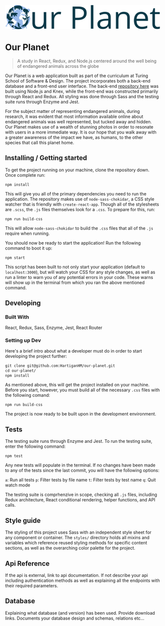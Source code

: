 ![Our Planet](src/images/branding/Our-Planet-Wordmark-Small.png)

# Our Planet
> A study in React, Redux, and Node.js centered around the well being of endangered animals across the globe

Our Planet is a web application built as part of the curriculum at Turing School of Software & Design. The project incorporates both a back-end database and a front-end user interface. The back-end [repository here](https://github.com/HartiganHM/our-planet-be) was built using Node.js and Knex, while the front-end was constructed primarily through React and Redux. All styling was done through Sass and the testing suite runs through Enzyme and Jest.

For the subject matter of representing endangered animals, during research, it was evident that most information available online about endangered animals was well represented, but tucked away and hidden. Our Planet makes use of a wealth of stunning photos in order to resonate with users in a more immediate way. It is our hope that you walk away with a greater awareness of the impact we have, as humans, to the other species that call this planet home.

## Installing / Getting started

To get the project running on your machine, clone the repository down. Once complete run:

```shell
npm install
```

This will give you all of the primary dependencies you need to run the application. The repository makes use of `node-sass-chokidar`, a CSS style watcher that is friendly with `create-react-app`. Though all of the stylesheets are `.scss`, the `.js` files themselves look for a `.css`. To prepare for this, run:

```shell
npm run build-css
```

This will allow `node-sass-chokidar` to build the `.css` files that all of the `.js` require when running. 

You should now be ready to start the application! Run the following command to boot it up:

```shell
npm start
```

This script has been built to not only start your application (default to `localhost:3000`), but will watch your CSS for any style changes, as well as run a linter to warn you of any potential errors in your code. These warns will show up in the terminal from which you ran the above mentioned command.

## Developing

### Built With
React, Redux, Sass, Enzyme, Jest, React Router

### Setting up Dev

Here's a brief intro about what a developer must do in order to start developing
the project further:

```shell
git clone git@github.com:HartiganHM/our-planet.git
cd our-planet/
npm install
```

As mentioned above, this will get the project installed on your machine. Before you start, however, you must build all of the necessary `.css` files with the following comand:

```shell
npm run build-css
```

The project is now ready to be built upon in the development environment.

## Tests

The testing suite runs through Enzyme and Jest. To run the testing suite, enter the following command:

```shell
npm test
```

Any new tests will populate in the terminal. If no changes have been made to any of the tests since the last commit, you will have the following options:

`a`: Run all tests
`p`: Filter tests by file name
`t`: Filter tests by test name
`q`: Quit watch mode

The testing suite is comprhenzive in scope, checking all `.js` files, including Redux architecture, React conditional rendering, helper functions, and API calls.

## Style guide

The styling of this project uses Sass with an independent style sheet for any component or container. The `styles/` directory holds all mixins and variables which reference reused styling methods for specific content sections, as well as the overarching color palette for the project.

## Api Reference

If the api is external, link to api documentation. If not describe your api including authentication methods as well as explaining all the endpoints with their required parameters.


## Database

Explaining what database (and version) has been used. Provide download links.
Documents your database design and schemas, relations etc... 
